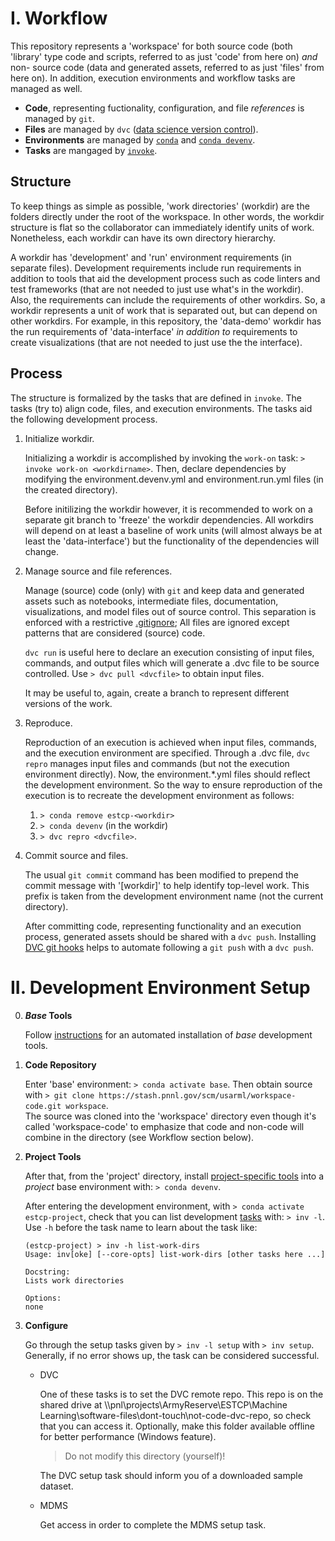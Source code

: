 # I. Workflow

This repository represents a 'workspace' for both source code (both 'library' type code and scripts, referred to as just 'code' from here on) _and_ non- source code (data and generated assets, referred to as just 'files' from here on).
In addition, execution environments and workflow tasks are managed as well.

* **Code**, representing fuctionality, configuration, and file _references_ is managed by `git`.
* **Files** are managed by `dvc` ([data science version control](http://dvc.org)).
* **Environments** are managed by [`conda`](https://docs.conda.io) and [`conda devenv`](https://conda-devenv.readthedocs.io).
* **Tasks** are mangaged by [`invoke`](http://docs.pyinvoke.org).

## Structure

To keep things as simple as possible, 'work directories' (workdir) are the folders directly under the root of the workspace.
In other words, the workdir structure is flat so the collaborator can immediately identify units of work.
Nonetheless, each workdir can have its own directory hierarchy.

A workdir has 'development' and 'run' environment requirements (in separate files).
Development requirements include run requirements in addition to tools that aid the development process such as code linters and test frameworks (that are not needed to just use what's in the workdir).
Also, the requirements can include the requirements of other workdirs.
So, a workdir represents a unit of work that is separated out, but can depend on other workdirs.
For example, in this repository, the 'data-demo' workdir has the run requirements of 'data-interface' _in addition to_ requirements to create visualizations (that are not needed to just use the the interface).

## Process

The structure is formalized by the tasks that are defined in `invoke`.
The tasks (try to) align code, files, and execution environments.
The tasks aid the following development process.

1. Initialize workdir.

    Initializing a workdir is accomplished by invoking the `work-on` task: `> invoke work-on <workdirname>`.
    Then, declare dependencies by modifying the environment.devenv.yml and environment.run.yml files (in the created directory).

    Before initilizing the workdir however, it is recommended to work on a separate git branch to 'freeze' the workdir dependencies.
    All workdirs will depend on at least a baseline of work units (will almost always be at least the 'data-interface')
    but the functionality of the dependencies will change.

2. Manage source and file references.

    Manage (source) code (only) with `git` and keep data and generated assets such as notebooks, intermediate files, documentation, visualizations, and model files out of source control.
    This separation is enforced with a restrictive [.gitignore](.gitignore);
    All files are ignored except patterns that are considered (source) code.

    `dvc run` is useful here to declare an execution consisting of input files, commands, and output files which will generate a .dvc file to be source controlled.
    Use `> dvc pull <dvcfile>` to obtain input files.

    It may be useful to, again, create a branch to represent different versions of the work.

3. Reproduce.

    Reproduction of an execution is achieved when input files, commands, and the execution environment are specified.
    Through a .dvc file, `dvc repro` manages input files and commands (but not the execution environment directly).
    Now, the environment.*.yml files should reflect the development environment.
    So the way to ensure reproduction of the execution is to recreate the development environment as follows:
    1. `> conda remove estcp-<workdir>`
    2. `> conda devenv` (in the workdir)
    3. `> dvc repro <dvcfile>`.

4. Commit source and files.

    The usual `git commit` command has been modified to prepend the commit message with '[workdir]' to help identify top-level work.
    This prefix is taken from the development environment name (not the current directory).

    After committing code, representing functionality and an execution process, generated assets should be shared with a `dvc push`.
    Installing [DVC git hooks](https://dvc.org/doc/commands-reference/install) helps to automate following a `git push` with a `dvc push`.



# II. Development Environment Setup


0. **_Base_ Tools** 

    Follow [instructions](dev-bootstrap/readme.md) for an automated installation of _base_ development tools.

1. **Code Repository**

    Enter 'base' environment: `> conda activate base`.
    Then obtain source with
    `> git clone https://stash.pnnl.gov/scm/usarml/workspace-code.git workspace`.
    <br>
    The source was cloned into the 'workspace' directory even though it's called 'workspace-code' to emphasize that code and non-code will combine in the directory (see Workflow section below).

2. **Project Tools**

    After that, from the 'project' directory, install [project-specific tools](project/environment.run.yml) into a _project_ base environment with:
    `> conda devenv`.

    After entering the development environment, with `> conda activate estcp-project`, check that you can list development [tasks](project/estcp_project/tasks/tasks.py) with: `> inv -l`. 
    <br>
    Use `-h` before the task name to learn about the task like:
    ```
    (estcp-project) > inv -h list-work-dirs
    Usage: inv[oke] [--core-opts] list-work-dirs [other tasks here ...]

    Docstring:
    Lists work directories

    Options:
    none
    ```

3. **Configure**

    Go through the setup tasks given by `> inv -l setup` with `> inv setup`.
    Generally, if no error shows up, the task can be considered successful.

    * DVC

        One of these tasks is to set the DVC remote repo.
        This repo is on the shared drive at \\\pnl\projects\ArmyReserve\ESTCP\Machine Learning\software-files\dont-touch\not-code-dvc-repo, so check that you can access it.
        Optionally, make this folder available offline for better performance (Windows feature). <br>
        > Do not modify this directory (yourself)!

        The DVC setup task should inform you of a downloaded sample dataset.

    * MDMS

        Get access in order to complete the MDMS setup task.


<!--
use isse tracker on bitbucket?
-->
